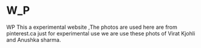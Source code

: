 # W_P
WP
This a experimental website ,The photos are used here are from pinterest.ca
just for experimental use we are use these phots of Virat Kjohli and Anushka sharma.

